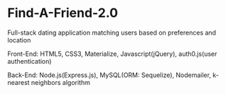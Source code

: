 # Find-A-Friend-2.0
Full-stack dating application matching users based on preferences and location 


Front-End: HTML5, CSS3, Materialize, Javascript(jQuery), auth0.js(user authentication) 

Back-End: Node.js(Express.js), MySQL(ORM: Sequelize), Nodemailer, k-nearest neighbors algorithm  

